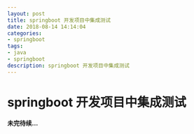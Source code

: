 ```yaml
---
layout: post
title: springboot 开发项目中集成测试
date: 2018-08-14 14:14:04
categories:
- springboot
tags:
- java
- springboot
description: springboot 开发项目中集成测试
---
```

# springboot 开发项目中集成测试

**未完待续...**